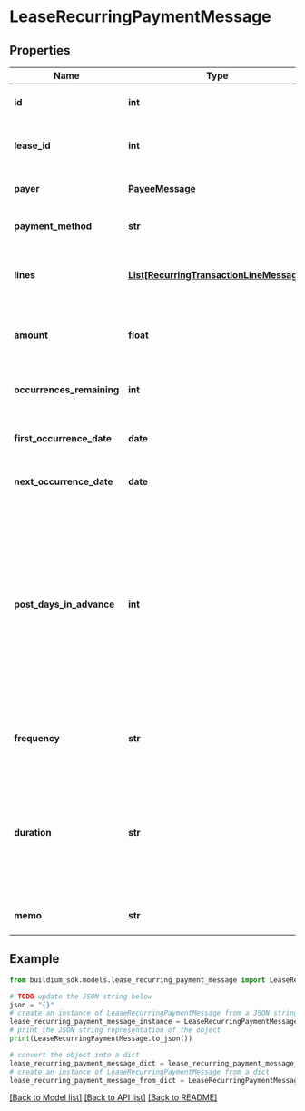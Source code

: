 # LeaseRecurringPaymentMessage


## Properties

Name | Type | Description | Notes
------------ | ------------- | ------------- | -------------
**id** | **int** | The unique identifier for the recurring payment schedule. | [optional] 
**lease_id** | **int** | The unique identifier of the lease that the recurring payment will be applied to. | [optional] 
**payer** | [**PayeeMessage**](PayeeMessage.md) | User information for the resident making the payment. | [optional] 
**payment_method** | **str** | The method of payment for the transaction. | [optional] 
**lines** | [**List[RecurringTransactionLineMessage]**](RecurringTransactionLineMessage.md) | Line items describing how the payment is to be allocated when the recurring transaction is processed. | [optional] 
**amount** | **float** | The total amount of the recurring payment based on sum of the &#x60;Lines.Amount&#x60;. | [optional] 
**occurrences_remaining** | **int** | The number of remaining times this recurring payment will be processed. | [optional] 
**first_occurrence_date** | **date** | The date the first occurrence this payment was processed. | [optional] 
**next_occurrence_date** | **date** | The next date the scheduled payment will be processed. | [optional] 
**post_days_in_advance** | **int** | Specifies the number of days ahead of the transaction date the payment will post on the lease ledger. This setting can be used to add the charge to the ledger ahead of the due date for visibility. For example, if the &#x60;FirstOccurrenceDate&#x60; is set to 8/10/2022 and this value is set to 5 then the charge will added to the ledger on 8/5/2022, but will have transaction date of 8/10/2022. | [optional] 
**frequency** | **str** | Indicates the frequency at which the recurring payment is processed. | [optional] 
**duration** | **str** | Specifies the period of time/occurrences the recurring payment will be processed. Note, if the &#x60;Frequency&#x60; field is set to &#x60;OneTime&#x60; this field should be set to &#x60;NULL&#x60; as any submitted value will be ignored. | [optional] 
**memo** | **str** | Memo associated with the recurring payment. | [optional] 

## Example

```python
from buildium_sdk.models.lease_recurring_payment_message import LeaseRecurringPaymentMessage

# TODO update the JSON string below
json = "{}"
# create an instance of LeaseRecurringPaymentMessage from a JSON string
lease_recurring_payment_message_instance = LeaseRecurringPaymentMessage.from_json(json)
# print the JSON string representation of the object
print(LeaseRecurringPaymentMessage.to_json())

# convert the object into a dict
lease_recurring_payment_message_dict = lease_recurring_payment_message_instance.to_dict()
# create an instance of LeaseRecurringPaymentMessage from a dict
lease_recurring_payment_message_from_dict = LeaseRecurringPaymentMessage.from_dict(lease_recurring_payment_message_dict)
```
[[Back to Model list]](../README.md#documentation-for-models) [[Back to API list]](../README.md#documentation-for-api-endpoints) [[Back to README]](../README.md)


